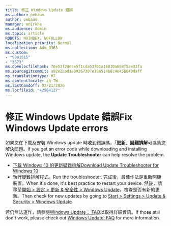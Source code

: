 ```yaml
---
title: 修正 Windows Update 錯誤
ms.author: pebaum
author: pebaum
manager: mnirkhe
ms.audience: Admin
ms.topic: article
ROBOTS: NOINDEX, NOFOLLOW
localization_priority: Normal
ms.collection: Adm_O365
ms.custom:
- "9001515"
- "3573"
ms.openlocfilehash: 76e53f24eae5f1cda53f01a16810a668f5ae33fa
ms.sourcegitcommit: a92e2bad1e89367307e78a514b8c4e456640daff
ms.translationtype: MT
ms.contentlocale: zh-TW
ms.lasthandoff: 02/21/2020
ms.locfileid: "42564127"
---
```

# <a name="fix-windows-update-errors"></a><span data-ttu-id="91986-102">修正 Windows Update 錯誤</span><span class="sxs-lookup"><span data-stu-id="91986-102">Fix Windows Update errors</span></span>

<span data-ttu-id="91986-103">如果您在下載及安裝 Windows update 時收到錯誤碼，「**更新」疑難排解**可協助您解決問題。</span><span class="sxs-lookup"><span data-stu-id="91986-103">If you get an error code while downloading and installing Windows update, the **Update Troubleshooter** can help resolve the problem.</span></span>

- [<span data-ttu-id="91986-104">下載 Windows 10 的更新疑難排解</span><span class="sxs-lookup"><span data-stu-id="91986-104">Download Update Troubleshooter for Windows 10</span></span>](https://support.microsoft.com/en-us/help/4027322/windows-update-troubleshooter)
- <span data-ttu-id="91986-105">執行疑難排解程式。</span><span class="sxs-lookup"><span data-stu-id="91986-105">Run the troubleshooter.</span></span> <span data-ttu-id="91986-106">完成後，最佳作法是重新開機裝置。</span><span class="sxs-lookup"><span data-stu-id="91986-106">When it's done, it's best practice to restart your device.</span></span> <span data-ttu-id="91986-107">然後，請移至[開始 > 設定 > 更新 & 安全性 > Windows Update](ms-settings:windowsupdate)，檢查是否有新的更新。</span><span class="sxs-lookup"><span data-stu-id="91986-107">Then check for new updates by going to [Start > Settings > Update & Security > Windows Update](ms-settings:windowsupdate).</span></span>

<span data-ttu-id="91986-108">若仍無法運作，請參閱[Windows Update： FAQ](https://support.microsoft.com/help/12373/windows-update-faq)以取得詳細資訊。</span><span class="sxs-lookup"><span data-stu-id="91986-108">If those still don't work, please check out [Windows Update: FAQ](https://support.microsoft.com/help/12373/windows-update-faq) for more information.</span></span>
